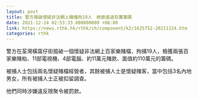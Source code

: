 ```yaml
---
layout: post
title: 警方搗破懷疑非法網上賭檔拘19人　檢面值過百萬籌碼
date: 2021-12-24 02:53:33.000000000 +08:00
link: https://news.rthk.hk/rthk/ch/component/k2/1625752-20211224.htm
categories: rthk
---
```


警方在荃灣橫窩仔街搗破一個懷疑非法網上百家樂賭檔，拘捕19人，檢獲兩張百家樂賭枱、11部電視機、4部電腦、約11萬元賭款、面值約110萬元的籌碼。

被捕人士包括兩名懷疑賭檔經營者，其餘被捕人士是懷疑賭客，當中包括3名內地男女，所有被捕人士正被扣留調查。

他們同時涉嫌違反限聚令被罰款。
